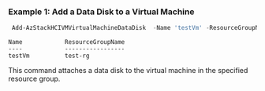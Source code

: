 ### Example 1: Add a Data Disk to a Virtual Machine
```powershell
 Add-AzStackHCIVMVirtualMachineDataDisk  -Name 'testVm' -ResourceGroupName 'test-rg'  -DataDiskName 'testVhd'

```
```output
Name            ResourceGroupName
----            -----------------
testVm          test-rg
```
This command attaches a data disk to the virtual machine in the specified resource group. 

